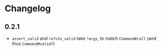 # Changelog

## 0.2.1

- `assert_valid` and `refute_valid` take `*args`, to match `Command#call` (and thus `Command#valid?`)
